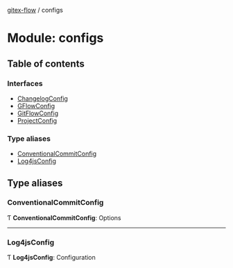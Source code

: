 [gitex-flow](../README.md) / configs

# Module: configs

## Table of contents

### Interfaces

- [ChangelogConfig](../interfaces/configs.changelogconfig.md)
- [GFlowConfig](../interfaces/configs.gflowconfig.md)
- [GitFlowConfig](../interfaces/configs.gitflowconfig.md)
- [ProjectConfig](../interfaces/configs.projectconfig.md)

### Type aliases

- [ConventionalCommitConfig](configs.md#conventionalcommitconfig)
- [Log4jsConfig](configs.md#log4jsconfig)

## Type aliases

### ConventionalCommitConfig

Ƭ **ConventionalCommitConfig**: Options

___

### Log4jsConfig

Ƭ **Log4jsConfig**: Configuration
